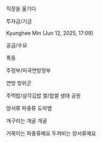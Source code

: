 직장을 옮기다

투자금/기금

Kyunghee Min (Jun 12, 2025, 17:09)

공급/수요

폭동

주정부/미국연방정부

연방 방위군

주먹밥/삼각김밥
쌀/찹쌀
생태 공원

양서류
파충류
도마뱀

개구리는 개굴 개굴

거북이는 파충류예요
두꺼비는 양서류예요